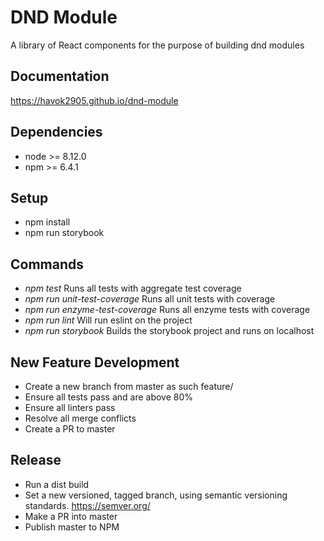 # DND Module

A library of React components for the purpose of building dnd modules

## Documentation

https://havok2905.github.io/dnd-module

## Dependencies

-   node >= 8.12.0
-   npm >= 6.4.1

## Setup

-   npm install
-   npm run storybook

## Commands

-   _npm test_ Runs all tests with aggregate test coverage
-   _npm run unit-test-coverage_ Runs all unit tests with coverage
-   _npm run enzyme-test-coverage_ Runs all enzyme tests with coverage
-   _npm run lint_ Will run eslint on the project
-   _npm run storybook_ Builds the storybook project and runs on localhost

## New Feature Development

-   Create a new branch from master as such feature/<branch-name>
-   Ensure all tests pass and are above 80%
-   Ensure all linters pass
-   Resolve all merge conflicts
-   Create a PR to master

## Release

-   Run a dist build
-   Set a new versioned, tagged branch, using semantic versioning standards. https://semver.org/
-   Make a PR into master
-   Publish master to NPM
